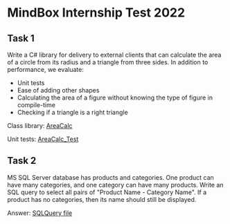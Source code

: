 # MindBox Internship Test 2022

## Task 1

Write a C# library for delivery to external clients that can calculate the area of a circle from its radius and a triangle from three sides. In addition to performance, we evaluate:
- Unit tests
- Ease of adding other shapes
- Calculating the area of a figure without knowing the type of figure in compile-time
- Checking if a triangle is a right triangle

Class library: [AreaCalc](AreaCalc)

Unit tests: [AreaCalc_Test](AreaCalc_Test)

## Task 2

MS SQL Server database has products and categories. One product can have many categories, and one category can have many products. Write an SQL query to select all pairs of "Product Name - Category Name". If a product has no categories, then its name should still be displayed.

Answer: [SQLQuery file](SQLQuery.sql)
